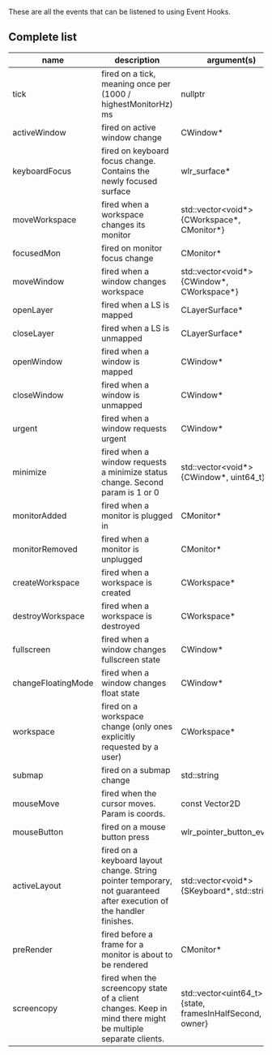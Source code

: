 
These are all the events that can be listened to using Event Hooks.

## Complete list

| name | description | argument(s) |
| --- | --- | --- |
| tick | fired on a tick, meaning once per (1000 / highestMonitorHz) ms | nullptr |
| activeWindow | fired on active window change | CWindow* |
| keyboardFocus | fired on keyboard focus change. Contains the newly focused surface | wlr_surface* |
| moveWorkspace | fired when a workspace changes its monitor | std::vector<void*>{CWorkspace*, CMonitor*} |
| focusedMon | fired on monitor focus change | CMonitor* |
| moveWindow | fired when a window changes workspace | std::vector<void*>{CWindow*, CWorkspace*} |
| openLayer | fired when a LS is mapped | CLayerSurface* |
| closeLayer | fired when a LS is unmapped | CLayerSurface* |
| openWindow | fired when a window is mapped | CWindow* |
| closeWindow | fired when a window is unmapped | CWindow* |
| urgent | fired when a window requests urgent | CWindow* |
| minimize | fired when a window requests a minimize status change. Second param is 1 or 0 | std::vector<void*>{CWindow*, uint64_t} |
| monitorAdded | fired when a monitor is plugged in | CMonitor* |
| monitorRemoved | fired when a monitor is unplugged | CMonitor* |
| createWorkspace | fired when a workspace is created | CWorkspace* |
| destroyWorkspace | fired when a workspace is destroyed | CWorkspace* |
| fullscreen | fired when a window changes fullscreen state | CWindow* |
| changeFloatingMode | fired when a window changes float state | CWindow* |
| workspace | fired on a workspace change (only ones explicitly requested by a user) | CWorkspace* |
| submap | fired on a submap change | std::string |
| mouseMove | fired when the cursor moves. Param is coords. | const Vector2D |
| mouseButton | fired on a mouse button press | wlr_pointer_button_event* |
| activeLayout | fired on a keyboard layout change. String pointer temporary, not guaranteed after execution of the handler finishes. | std::vector<void*>{SKeyboard*, std::string*} |
| preRender | fired before a frame for a monitor is about to be rendered | CMonitor* |
| screencopy | fired when the screencopy state of a client changes. Keep in mind there might be multiple separate clients. | std::vector<uint64_t>{state, framesInHalfSecond, owner} |
